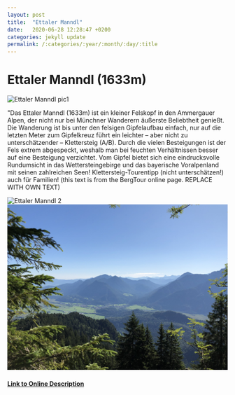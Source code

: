 ```yaml
---
layout: post
title:  "Ettaler Manndl"
date:   2020-06-28 12:28:47 +0200
categories: jekyll update
permalink: /:categories/:year/:month/:day/:title
---
```


# Ettaler Manndl  (1633m)

![Ettaler Manndl pic1](/assets/img/hiking/hiking-ettaler-mandl-1.jpeg)

"Das Ettaler Manndl (1633m) ist ein kleiner Felskopf in den Ammergauer Alpen, der nicht nur bei Münchner Wanderern äußerste Beliebtheit genießt. Die Wanderung ist bis unter den felsigen Gipfelaufbau einfach, nur auf die letzten Meter zum Gipfelkreuz führt ein leichter – aber nicht zu unterschätzender – Klettersteig (A/B). Durch die vielen Besteigungen ist der Fels extrem abgespeckt, weshalb man bei feuchten Verhältnissen besser auf eine Besteigung verzichtet. Vom Gipfel bietet sich eine eindrucksvolle Rundumsicht in das Wettersteingebirge und das bayerische Voralpenland mit seinen zahlreichen Seen! Klettersteig-Tourentipp (nicht unterschätzen!) auch für Familien! (this text is from the BergTour online page. REPLACE WITH OWN TEXT)

![ Ettaler Manndl 2](/assets/img/hiking/hiking-ettaler-mandl-2.jpeg)
![ Ettaler Manndl 3](/assets/img/hiking/hiking-ettaler-mandl-3.jpeg)


#### [Link to Online Description](https://www.bergtour-online.de/bergtouren/klettersteige/ettaler-manndl/)
